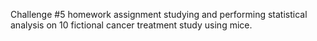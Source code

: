 Challenge #5 homework assignment studying and performing statistical analysis on 10 fictional cancer treatment study using mice.
